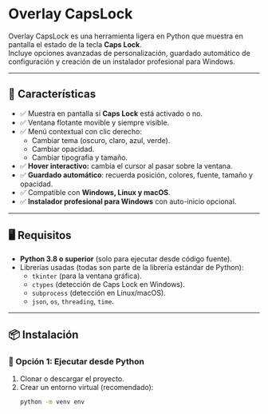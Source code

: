 # Overlay CapsLock

Overlay CapsLock es una herramienta ligera en Python que muestra en pantalla el estado de la tecla **Caps Lock**.  
Incluye opciones avanzadas de personalización, guardado automático de configuración y creación de un instalador profesional para Windows.

---

## 🚀 Características
- ✅ Muestra en pantalla si **Caps Lock** está activado o no.
- ✅ Ventana flotante movible y siempre visible.
- ✅ Menú contextual con clic derecho:
  - Cambiar tema (oscuro, claro, azul, verde).
  - Cambiar opacidad.
  - Cambiar tipografía y tamaño.
- ✅ **Hover interactivo:** cambia el cursor al pasar sobre la ventana.
- ✅ **Guardado automático**: recuerda posición, colores, fuente, tamaño y opacidad.
- ✅ Compatible con **Windows, Linux y macOS**.
- ✅ **Instalador profesional para Windows** con auto-inicio opcional.

---

## 🖥️ Requisitos
- **Python 3.8 o superior** (solo para ejecutar desde código fuente).
- Librerías usadas (todas son parte de la librería estándar de Python):
  - `tkinter` (para la ventana gráfica).
  - `ctypes` (detección de Caps Lock en Windows).
  - `subprocess` (detección en Linux/macOS).
  - `json`, `os`, `threading`, `time`.

---

## 📦 Instalación

### 🔹 Opción 1: Ejecutar desde Python
1. Clonar o descargar el proyecto.
2. Crear un entorno virtual (recomendado):
   ```bash
   python -m venv env
